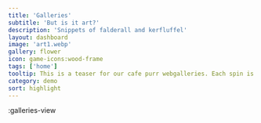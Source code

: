 ```yaml
---
title: 'Galleries'
subtitle: 'But is it art?'
description: 'Snippets of falderall and kerfluffel'
layout: dashboard
image: 'art1.webp'
gallery: flower
icon: game-icons:wood-frame
tags: ['home']
tooltip: This is a teaser for our cafe purr webgalleries. Each spin is a random image from the gallery.
category: demo
sort: highlight
---
```


:galleries-view

